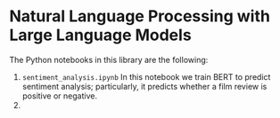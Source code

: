 # Natural Language Processing with Large Language Models

The Python notebooks in this library are the following:

 1) `sentiment_analysis.ipynb` In this notebook we train BERT to predict sentiment analysis; particularly, it predicts whether a film review is positive or negative.
 2) 
